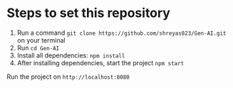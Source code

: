 # Steps to set this repository

1. Run a command `git clone https://github.com/shreyas023/Gen-AI.git` on your terminal
2. Run `cd Gen-AI`
3. Install all dependencies:
    `npm install`
4. After installing dependencies, start the project
    `npm start`

Run the project on `http://localhost:8080`